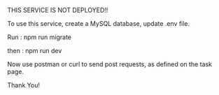 THIS SERVICE IS NOT DEPLOYED!!

To use this service, create a MySQL database, update .env file.

Run : npm run migrate

then : npm run dev

Now use postman or curl to send post requests, as defined on the task page.

Thank You!
